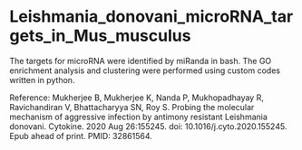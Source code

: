 # Leishmania_donovani_microRNA_targets_in_Mus_musculus 

The targets for microRNA were identified by miRanda in bash. The GO enrichment analysis and clustering were performed using custom codes written in python. 

Reference: Mukherjee B, Mukherjee K, Nanda P, Mukhopadhayay R, Ravichandiran V, Bhattacharyya SN, Roy S. Probing the molecular mechanism of aggressive infection by antimony resistant Leishmania donovani. Cytokine. 2020 Aug 26:155245. doi: 10.1016/j.cyto.2020.155245. Epub ahead of print. PMID: 32861564.

